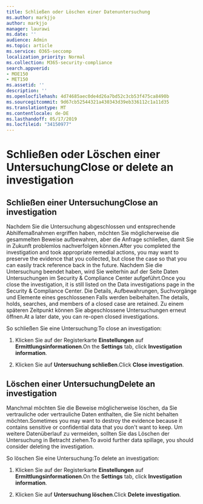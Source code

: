 ```yaml
---
title: Schließen oder Löschen einer Datenuntersuchung
ms.author: markjjo
author: markjjo
manager: laurawi
ms.date: ''
audience: Admin
ms.topic: article
ms.service: O365-seccomp
localization_priority: Normal
ms.collection: M365-security-compliance
search.appverid:
- MOE150
- MET150
ms.assetid: ''
description: ''
ms.openlocfilehash: 4d74685aec0de4d26a7bd52c3cb53f475ca8490b
ms.sourcegitcommit: 9d67cb52544321a430343d39eb336112c1a11d35
ms.translationtype: MT
ms.contentlocale: de-DE
ms.lasthandoff: 05/17/2019
ms.locfileid: "34150977"
---
```

# <a name="close-or-delete-an-investigation"></a><span data-ttu-id="2af00-102">Schließen oder Löschen einer Untersuchung</span><span class="sxs-lookup"><span data-stu-id="2af00-102">Close or delete an investigation</span></span>

## <a name="close-an-investigation"></a><span data-ttu-id="2af00-103">Schließen einer Untersuchung</span><span class="sxs-lookup"><span data-stu-id="2af00-103">Close an investigation</span></span>

 <span data-ttu-id="2af00-104">Nachdem Sie die Untersuchung abgeschlossen und entsprechende Abhilfemaßnahmen ergriffen haben, möchten Sie möglicherweise die gesammelten Beweise aufbewahren, aber die Anfrage schließen, damit Sie in Zukunft problemlos nachverfolgen können.</span><span class="sxs-lookup"><span data-stu-id="2af00-104">After you completed the investigation and took appropriate remedial actions, you may want to preserve the evidence that you collected, but close the case so that you can easily track reference back in the future.</span></span> <span data-ttu-id="2af00-105">Nachdem Sie die Untersuchung beendet haben, wird Sie weiterhin auf der Seite Daten Untersuchungen im Security & Compliance Center aufgeführt.</span><span class="sxs-lookup"><span data-stu-id="2af00-105">Once you close the investigation, it is still listed on the Data investigations page in the Security & Compliance Center.</span></span> <span data-ttu-id="2af00-106">Die Details, Aufbewahrungen, Suchvorgänge und Elemente eines geschlossenen Falls werden beibehalten.</span><span class="sxs-lookup"><span data-stu-id="2af00-106">The details, holds, searches, and members of a closed case are retained.</span></span> <span data-ttu-id="2af00-107">Zu einem späteren Zeitpunkt können Sie abgeschlossene Untersuchungen erneut öffnen.</span><span class="sxs-lookup"><span data-stu-id="2af00-107">At a later date, you can re-open closed investigations.</span></span>

<span data-ttu-id="2af00-108">So schließen Sie eine Untersuchung:</span><span class="sxs-lookup"><span data-stu-id="2af00-108">To close an investigation:</span></span>

1. <span data-ttu-id="2af00-109">Klicken Sie auf der Registerkarte **Einstellungen** auf **Ermittlungsinformationen**.</span><span class="sxs-lookup"><span data-stu-id="2af00-109">On the **Settings** tab, click **Investigation information**.</span></span>

2. <span data-ttu-id="2af00-110">Klicken Sie auf **Untersuchung schließen**.</span><span class="sxs-lookup"><span data-stu-id="2af00-110">Click  **Close investigation**.</span></span> 


## <a name="delete-an-investigation"></a><span data-ttu-id="2af00-111">Löschen einer Untersuchung</span><span class="sxs-lookup"><span data-stu-id="2af00-111">Delete an investigation</span></span>

<span data-ttu-id="2af00-112">Manchmal möchten Sie die Beweise möglicherweise löschen, da Sie vertrauliche oder vertrauliche Daten enthalten, die Sie nicht behalten möchten.</span><span class="sxs-lookup"><span data-stu-id="2af00-112">Sometimes you may want to destroy the evidence because it contains sensitive or confidential data that you don't want to keep.</span></span> <span data-ttu-id="2af00-113">Um weitere Datenüberlauf zu vermeiden, sollten Sie das Löschen der Untersuchung in Betracht ziehen.</span><span class="sxs-lookup"><span data-stu-id="2af00-113">To avoid further data spillage, you should consider deleting the investigation.</span></span>

<span data-ttu-id="2af00-114">So löschen Sie eine Untersuchung:</span><span class="sxs-lookup"><span data-stu-id="2af00-114">To delete an investigation:</span></span>

1. <span data-ttu-id="2af00-115">Klicken Sie auf der Registerkarte **Einstellungen** auf **Ermittlungsinformationen**.</span><span class="sxs-lookup"><span data-stu-id="2af00-115">On the **Settings** tab, click **Investigation information**.</span></span>

2. <span data-ttu-id="2af00-116">Klicken Sie auf **Untersuchung löschen**.</span><span class="sxs-lookup"><span data-stu-id="2af00-116">Click  **Delete investigation**.</span></span> 